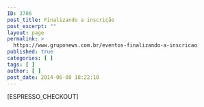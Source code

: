 ```yaml
---
ID: 3706
post_title: Finalizando a inscrição
post_excerpt: ""
layout: page
permalink: >
  https://www.gruponews.com.br/eventos-finalizando-a-inscricao
published: true
categories: [ ]
tags: [ ]
author: [ ]
post_date: 2014-06-08 18:22:10
---
```

[ESPRESSO_CHECKOUT]